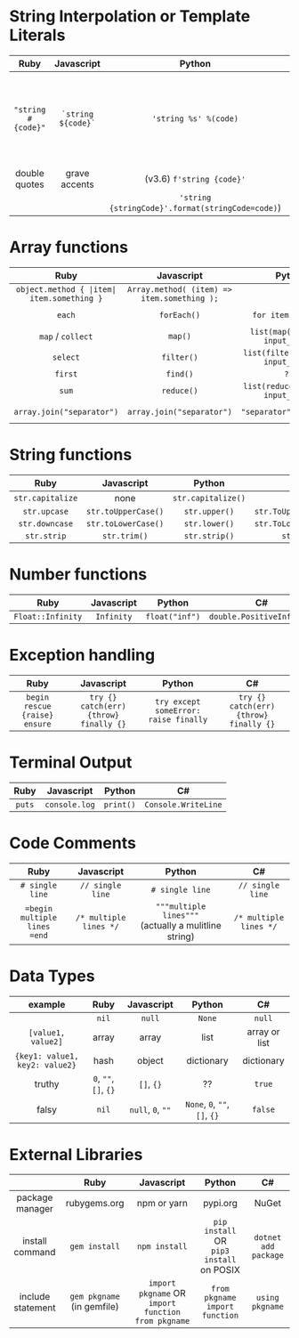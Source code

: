 <!--
Ruby | Javascript | Python
:---:|:---:|:---:
-->

# String Interpolation or Template Literals

|        Ruby        |       Javascript       |                      Python                      |                                    C#                                    |
| :----------------: | :--------------------: | :----------------------------------------------: | :----------------------------------------------------------------------: |
| `"string #{code}"` | `` `string ${code}` `` |              `'string %s' %(code)`               | `"string {0} {1}", code at {0}, code at {1}` <br/> OR `$"string {code}"` |
|   double quotes    |     grave accents      |            (v3.6) `f'string {code}'`             |                                                                          |
|                    |                        | `'string {stringCode}'.format(stringCode=code)`) |

# Array functions

|                    Ruby                     |                 Javascript                  |                Python                |                        C#                        |
| :-----------------------------------------: | :-----------------------------------------: | :----------------------------------: | :----------------------------------------------: |
| `object.method { \|item\| item.something }` | `Array.method( (item) => item.something );` |                                      |                  requires LINQ                   |
|                   `each`                    |                 `forEach()`                 |         `for item in list:`          |          `foreach var item in list {}`           |
|              `map` / `collect`              |                   `map()`                   |  `list(map(function, input_list))`   |       `array.Select(x => operation on x)`        |
|                  `select`                   |                 `filter()`                  | `list(filter(function, input_list))` |      `array.Where(x => boolean operation)`       |
|                   `first`                   |                  `find()`                   |                `???`                 |             `array.FirstOrDefault()`             |
|                    `sum`                    |                 `reduce()`                  | `list(reduce(function, input_list))` | `array.Aggregate((x,y) => operation on x and y)` |
|          `array.join("separator")`          |          `array.join("separator")`          |       `"separator".join(list)`       |        `string.Join("separator", array)`         |

# String functions

|       Ruby       |     Javascript      |       Python       |            C#            |
| :--------------: | :-----------------: | :----------------: | :----------------------: |
| `str.capitalize` |        none         | `str.capitalize()` |           none           |
|   `str.upcase`   | `str.toUpperCase()` |   `str.upper()`    | `str.ToUpperInvariant()` |
|  `str.downcase`  | `str.toLowerCase()` |   `str.lower()`    | `str.ToLowerInvariant()` |
|   `str.strip`    |    `str.trim()`     |   `str.strip()`    |       `str.Trim()`       |

# Number functions

|       Ruby        | Javascript |     Python     |            C#             |
| :---------------: | :--------: | :------------: | :-----------------------: |
| `Float::Infinity` | `Infinity` | `float("inf")` | `double.PositiveInfinity` |

<!--
# Loops
Ruby | Javascript | Python
:---:|:---:|:---:
  -->

# Exception handling

|             Ruby              |               Javascript               |                Python                 |                   C#                   |
| :---------------------------: | :------------------------------------: | :-----------------------------------: | :------------------------------------: |
| `begin rescue {raise} ensure` | `try {} catch(err) {throw} finally {}` | `try except someError: raise finally` | `try {} catch(err) {throw} finally {}` |

# Terminal Output

|  Ruby  |  Javascript   |  Python   |         C#          |
| :----: | :-----------: | :-------: | :-----------------: |
| `puts` | `console.log` | `print()` | `Console.WriteLine` |

# Code Comments

|                         Ruby                         |           Javascript           |                               Python                               |               C#               |
| :--------------------------------------------------: | :----------------------------: | :----------------------------------------------------------------: | :----------------------------: |
|                   `# single line`                    |        `// single line`        |                          `# single line`                           |        `// single line`        |
| `=begin` <br/> `multiple` <br/> `lines` <br/> `=end` | `/* multiple` <br/> `lines */` | `"""multiple` <br/> `lines"""` <br/> (actually a mulitline string) | `/* multiple` <br/> `lines */` |

# Data Types

|            example             |         Ruby          |    Javascript     |            Python             |      C#       |
| :----------------------------: | :-------------------: | :---------------: | :---------------------------: | :-----------: |
|                                |         `nil`         |      `null`       |            `None`             |    `null`     |
|       `[value1, value2]`       |         array         |       array       |             list              | array or list |
| `{key1: value1, key2: value2}` |         hash          |      object       |          dictionary           |  dictionary   |
|             truthy             | `0`, `""`, `[]`, `{}` |    `[]`, `{}`     |              ??               |    `true`     |
|             falsy              |         `nil`         | `null`, `0`, `""` | `None`, `0`, `""`, `[]`, `{}` |    `false`    |

# External Libraries

|                         |            Ruby            |                     Javascript                     |                    Python                     |          C#          |
| :---------------------: | :------------------------: | :------------------------------------------------: | :-------------------------------------------: | :------------------: |
|  package <br/> manager  |        rubygems.org        |                    npm or yarn                     |                   pypi.org                    |        NuGet         |
|  install <br/>command   |       `gem install`        |                   `npm install`                    | `pip install` OR <br/>`pip3 install` on POSIX | `dotnet add package` |
| include <br/> statement | `gem pkgname` (in gemfile) | `import pkgname` OR `import function from pkgname` |        `from pkgname import function`         |   `using pkgname`    |
